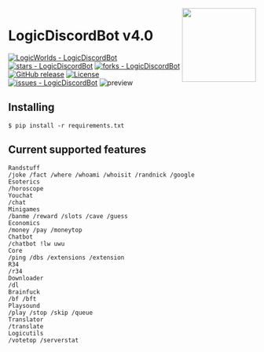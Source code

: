 
<img align="right" width="150" src="https://i.imgur.com/XK1aOpr.png">

# LogicDiscordBot v4.0
[![LogicWorlds - LogicDiscordBot](https://img.shields.io/static/v1?label=LogicWorlds&message=LogicDiscordBot&color=blue&logo=github)](https://github.com/LogicWorlds/LogicDiscordBot "Go to GitHub repo")
[![stars - LogicDiscordBot](https://img.shields.io/github/stars/LogicWorlds/LogicDiscordBot?style=social)](https://github.com/LogicWorlds/LogicDiscordBot)
[![forks - LogicDiscordBot](https://img.shields.io/github/forks/LogicWorlds/LogicDiscordBot?style=social)](https://github.com/LogicWorlds/LogicDiscordBot)
[![GitHub release](https://img.shields.io/github/release/LogicWorlds/LogicDiscordBot?include_prereleases=&sort=semver&color=blue)](https://github.com/LogicWorlds/LogicDiscordBot/releases/)
[![License](https://img.shields.io/badge/License-GPL--3.0-blue)](https://github.com/LogicWorlds/LogicDiscordBot/blob/main/LICENSE)
[![issues - LogicDiscordBot](https://img.shields.io/github/issues/LogicWorlds/LogicDiscordBot)](https://github.com/LogicWorlds/LogicDiscordBot/issues)
![preview](https://github.com/LogicWorlds/LogicDiscordBot/assets/18057310/6d726b5e-97a4-4bd6-87d1-73733eb6b31f)

## Installing
```
$ pip install -r requirements.txt
```

## Current supported features
 ```
Randstuff
/joke /fact /where /whoami /whoisit /randnick /google
Esoterics
/horoscope
Youchat
/chat
Minigames
/banme /reward /slots /cave /guess
Economics
/money /pay /moneytop
Chatbot
/chatbot !lw uwu
Core
/ping /dbs /extensions /extension
R34
/r34
Downloader
/dl
Brainfuck
/bf /bft
Playsound
/play /stop /skip /queue
Translator
/translate
Logicutils
/votetop /serverstat
 ```
